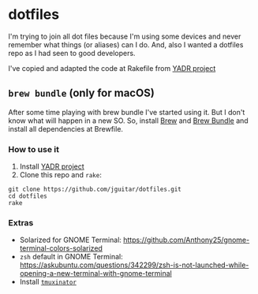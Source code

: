 # dotfiles

I'm trying to join all dot files because I'm using some devices and never remember what things (or aliases) can I do. And, also I wanted a dotfiles repo as I had seen to good developers.

I've copied and adapted the code at Rakefile from [YADR project](https://github.com/skwp/dotfiles)

## `brew bundle` (only for macOS)

After some time playing with brew bundle I've started using it. But I don't know what will happen in a new SO.
So, install [Brew](https://github.com/Homebrew/brew) and [Brew Bundle](https://github.com/Homebrew/homebrew-bundle) and install all dependencies at Brewfile.

### How to use it

1. Install [YADR project](https://github.com/skwp/dotfiles)
2. Clone this repo and `rake`:

```shell
git clone https://github.com/jguitar/dotfiles.git
cd dotfiles
rake
```

### Extras

* Solarized for GNOME Terminal: https://github.com/Anthony25/gnome-terminal-colors-solarized
* `zsh` default in GNOME Terminal: https://askubuntu.com/questions/342299/zsh-is-not-launched-while-opening-a-new-terminal-with-gnome-terminal
* Install [`tmuxinator`](https://github.com/tmuxinator/tmuxinator)
